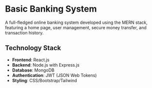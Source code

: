 # Basic Banking System

A full-fledged online banking system developed using the MERN stack, featuring a home page, user management, secure money transfer, and transaction history.

## Technology Stack

- **Frontend**: React.js
- **Backend**: Node.js with Express.js
- **Database**: MongoDB
- **Authentication**: JWT (JSON Web Tokens)
- **Styling**: CSS/Bootstrap/Tailwind
